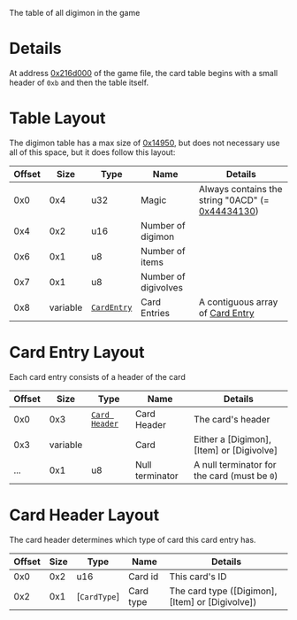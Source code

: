 The table of all digimon in the game

# Details
At address [0x216d000](Table::START_ADDRESS) of the game file, the card table begins
with a small header of `0xb` and then the table itself.

# Table Layout
The digimon table has a max size of [0x14950](Table::MAX_BYTE_SIZE), but does not
necessary use all of this space, but it does follow this layout:

| Offset | Size     | Type                              | Name                 | Details                                                                 |
| ------ | -------- | --------------------------------- | -------------------- | ----------------------------------------------------------------------- |
| 0x0    | 0x4      | u32                               | Magic                | Always contains the string "0ACD" (= [0x44434130](Table::HEADER_MAGIC)) |
| 0x4    | 0x2      | u16                               | Number of digimon    |                                                                         |
| 0x6    | 0x1      | u8                                | Number of items      |                                                                         |
| 0x7    | 0x1      | u8                                | Number of digivolves |                                                                         |
| 0x8    | variable | [`CardEntry`](#card-entry-layout) | Card Entries         | A contiguous array of [Card Entry](#card-entry-layout)                  |

# Card Entry Layout
Each card entry consists of a header of the card

| Offset | Size     | Type                                 | Name            | Details                                      |
| ------ | -------- | ------------------------------------ | --------------- | -------------------------------------------- |
| 0x0    | 0x3      | [`Card Header`](#card-header-layout) | Card Header     | The card's header                            |
| 0x3    | variable |                                      | Card            | Either a [Digimon], [Item] or [Digivolve]    |
| ...    | 0x1      | u8                                   | Null terminator | A null terminator for the card (must be `0`) |

# Card Header Layout
The card header determines which type of card this card entry has.

| Offset | Size | Type         | Name      | Details                                          |
| ------ | ---- | ------------ | --------- | ------------------------------------------------ |
| 0x0    | 0x2  | u16          | Card id   | This card's ID                                   |
| 0x2    | 0x1  | [`CardType`] | Card type | The card type ([Digimon], [Item] or [Digivolve]) |
